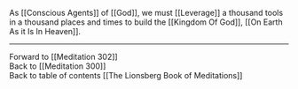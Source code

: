 As [[Conscious Agents]] of [[God]], we must [[Leverage]] a thousand tools in a thousand places and times to build the [[Kingdom Of God]], [[On Earth As it Is In Heaven]].  

___

Forward to [[Meditation 302]]  
Back to [[Meditation 300]]  
Back to table of contents [[The Lionsberg Book of Meditations]]  